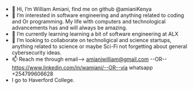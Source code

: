 - 👋 Hi, I’m William Amiani, find me on github @amianiKenya
- 👀 I’m interested in software engineering and anything related to coding and Or programming. My life wIth computers and technological advancements has and will always be amazing.
- 🌱 I’m currently learning learning a bit of software engineering at ALX
- 💞️ I’m looking to collaborate on technoligical and science startups, anything related to science or maybe Sci-Fi not forgetting about general cybersecurity ideas.
- 📫 Reach me through email--> amianiwilliam@gmail.com --OR--https://www.linkedin.com/in/wamiani/--OR--via whatsapp +254799606628
- I go to Haverford College.
<!---
amianiKenya/amianiKenya is a ✨ special ✨ repository because its `README.md` (this file) appears on your GitHub profile.
You can click the Preview link to take a look at your changes.
--->
